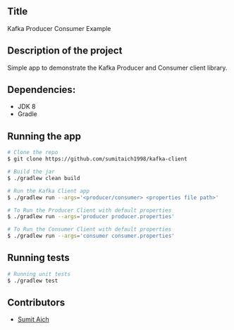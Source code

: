 ## Title
Kafka Producer Consumer Example

## Description of the project
Simple app to demonstrate the Kafka Producer and Consumer client library.

## Dependencies:
* JDK 8
* Gradle

## Running the app

```sh
# Clone the repo
$ git clone https://github.com/sumitaich1998/kafka-client

# Build the jar
$ ./gradlew clean build 

# Run the Kafka Client app
$ ./gradlew run --args='<producer/consumer> <properties file path>' 

# To Run the Producer Client with default properties
$ ./gradlew run --args='producer producer.properties' 

# To Run the Consumer Client with default properties
$ ./gradlew run --args='consumer consumer.properties' 

```

## Running tests
```sh
# Running unit tests
$ ./gradlew test
```

## Contributors
* [Sumit Aich](https://github.com/sumitaich1998)